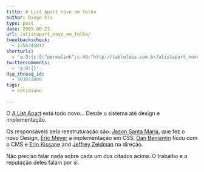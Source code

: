 ```yaml
---
title: A List Apart novo em folha
author: Diego Eis
type: post
date: 2005-08-23
url: /alistapart_novo_em_folha/
tweetbackscheck:
  - 1356345812
shorturls:
  - 'a:3:{s:9:"permalink";s:48:"http://tableless.com.br/alistapart_novo_em_folha";s:7:"tinyurl";s:26:"http://tinyurl.com/3wks4g6";s:4:"isgd";s:19:"http://is.gd/i3ZCFT";}'
twittercomments:
  - 'a:0:{}'
dsq_thread_id:
  - 503033400
tags:
  - cotidiano

---
```

O [A List Apart][1] está todo novo&#8230; Desde o sistema até design e implementação. 

Os responsáveis pela reestruturação são: [Jason Santa Maria][2], que fez o novo Design, [Eric Meyer][3] a implementação em CSS, [Dan Benjamin][4] ficou com o CMS e [Erin Kissane][5] and [Jeffrey Zeldman][6] na direção. 

Não preciso falar nada sobre cada um dos citados acima. O trabalho e a reputação deles falam por si.

 [1]: http://alistapart.textdrive.com/
 [2]: http://www.jasonsantamaria.com/archive/2005/08/23/a_list_apart_redesign.php
 [3]: http://www.meyerweb.com/
 [4]: http://www.hivelogic.com/
 [5]: http://www.incisive.nu/
 [6]: http://www.zeldman.com/